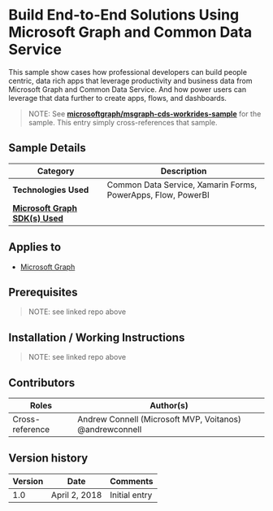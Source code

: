 # Build End-to-End Solutions Using Microsoft Graph and Common Data Service

This sample show cases how professional developers can build people centric, data rich apps that leverage productivity and business data from Microsoft Graph and Common Data Service. And how power users can leverage that data further to create apps, flows, and dashboards.

> NOTE: See **[microsoftgraph/msgraph-cds-workrides-sample](https://github.com/microsoftgraph/msgraph-cds-workrides-sample)** for the sample. This entry simply cross-references that sample.

## Sample Details

|               Category               |                         Description                          |
| ------------------------------------ | ------------------------------------------------------------ |
| **Technologies Used**                | Common Data Service, Xamarin Forms, PowerApps, Flow, PowerBI |
| **[Microsoft Graph SDK(s) Used][1]** |                                                              |

## Applies to

* [Microsoft Graph](https://developer.microsoft.com/en-us/graph)

## Prerequisites

> NOTE: see linked repo above

## Installation / Working Instructions

> NOTE: see linked repo above

## Contributors

|      Roles      |                        Author(s)                        |
| --------------- | ------------------------------------------------------- |
| Cross-reference | Andrew Connell (Microsoft MVP, Voitanos) @andrewconnell |

## Version history

| Version |     Date      |   Comments    |
| ------- | ------------- | ------------- |
| 1.0     | April 2, 2018 | Initial entry |

[1]: https://developer.microsoft.com/en-us/graph/code-samples-and-sdks